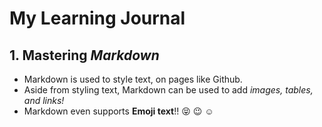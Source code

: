 # __My Learning Journal__

## 1. Mastering *Markdown* 
  - Markdown is used to style text, on pages like Github.
  - Aside from styling text, Markdown can be used to add *images, tables, and links!*
  - Markdown even supports __Emoji text__!! :stuck_out_tongue_closed_eyes: :wink: :relaxed:
 
